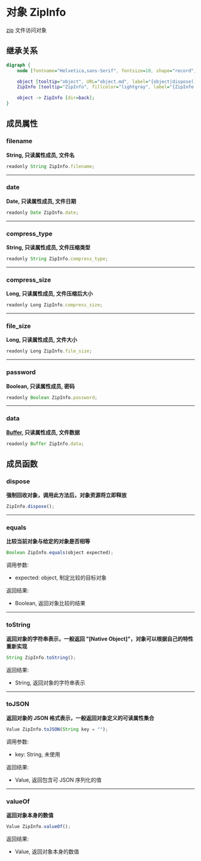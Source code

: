 # 对象 ZipInfo
[zip](../../module/ifs/zip.md) 文件访问对象

## 继承关系
```dot
digraph {
    node [fontname="Helvetica,sans-Serif", fontsize=10, shape="record", style="filled", fillcolor="white"];

    object [tooltip="object", URL="object.md", label="{object|dispose()\lequals()\ltoString()\ltoJSON()\lvalueOf()\l}"];
    ZipInfo [tooltip="ZipInfo", fillcolor="lightgray", label="{ZipInfo|filename\ldate\lcompress_type\lcompress_size\lfile_size\lpassword\ldata\l}"];

    object -> ZipInfo [dir=back];
}
```

## 成员属性
        
### filename
**String, 只读属性成员, 文件名**

```JavaScript
readonly String ZipInfo.filename;
```

--------------------------
### date
**Date, 只读属性成员, 文件日期**

```JavaScript
readonly Date ZipInfo.date;
```

--------------------------
### compress_type
**String, 只读属性成员, 文件压缩类型**

```JavaScript
readonly String ZipInfo.compress_type;
```

--------------------------
### compress_size
**Long, 只读属性成员, 文件压缩后大小**

```JavaScript
readonly Long ZipInfo.compress_size;
```

--------------------------
### file_size
**Long, 只读属性成员, 文件大小**

```JavaScript
readonly Long ZipInfo.file_size;
```

--------------------------
### password
**Boolean, 只读属性成员, 密码**

```JavaScript
readonly Boolean ZipInfo.password;
```

--------------------------
### data
**[Buffer](Buffer.md), 只读属性成员, 文件数据**

```JavaScript
readonly Buffer ZipInfo.data;
```

## 成员函数
        
### dispose
**强制回收对象，调用此方法后，对象资源将立即释放**

```JavaScript
ZipInfo.dispose();
```

--------------------------
### equals
**比较当前对象与给定的对象是否相等**

```JavaScript
Boolean ZipInfo.equals(object expected);
```

调用参数:
* expected: object, 制定比较的目标对象

返回结果:
* Boolean, 返回对象比较的结果

--------------------------
### toString
**返回对象的字符串表示，一般返回 "[Native Object]"，对象可以根据自己的特性重新实现**

```JavaScript
String ZipInfo.toString();
```

返回结果:
* String, 返回对象的字符串表示

--------------------------
### toJSON
**返回对象的 JSON 格式表示，一般返回对象定义的可读属性集合**

```JavaScript
Value ZipInfo.toJSON(String key = "");
```

调用参数:
* key: String, 未使用

返回结果:
* Value, 返回包含可 JSON 序列化的值

--------------------------
### valueOf
**返回对象本身的数值**

```JavaScript
Value ZipInfo.valueOf();
```

返回结果:
* Value, 返回对象本身的数值

